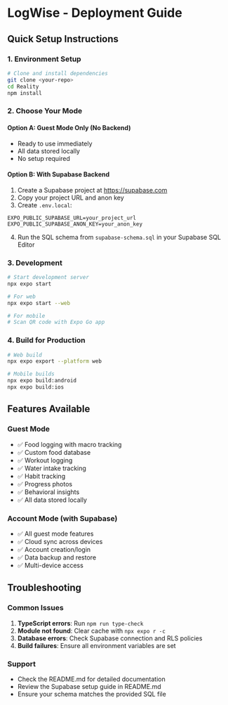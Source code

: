 # LogWise - Deployment Guide

## Quick Setup Instructions

### 1. Environment Setup
```bash
# Clone and install dependencies
git clone <your-repo>
cd Reality
npm install
```

### 2. Choose Your Mode

#### Option A: Guest Mode Only (No Backend)
- Ready to use immediately
- All data stored locally
- No setup required

#### Option B: With Supabase Backend
1. Create a Supabase project at https://supabase.com
2. Copy your project URL and anon key
3. Create `.env.local`:
```env
EXPO_PUBLIC_SUPABASE_URL=your_project_url
EXPO_PUBLIC_SUPABASE_ANON_KEY=your_anon_key
```
4. Run the SQL schema from `supabase-schema.sql` in your Supabase SQL Editor

### 3. Development
```bash
# Start development server
npx expo start

# For web
npx expo start --web

# For mobile
# Scan QR code with Expo Go app
```

### 4. Build for Production
```bash
# Web build
npx expo export --platform web

# Mobile builds
npx expo build:android
npx expo build:ios
```

## Features Available

### Guest Mode
- ✅ Food logging with macro tracking
- ✅ Custom food database
- ✅ Workout logging
- ✅ Water intake tracking
- ✅ Habit tracking
- ✅ Progress photos
- ✅ Behavioral insights
- ✅ All data stored locally

### Account Mode (with Supabase)
- ✅ All guest mode features
- ✅ Cloud sync across devices
- ✅ Account creation/login
- ✅ Data backup and restore
- ✅ Multi-device access

## Troubleshooting

### Common Issues
1. **TypeScript errors**: Run `npm run type-check`
2. **Module not found**: Clear cache with `npx expo r -c`
3. **Database errors**: Check Supabase connection and RLS policies
4. **Build failures**: Ensure all environment variables are set

### Support
- Check the README.md for detailed documentation
- Review the Supabase setup guide in README.md
- Ensure your schema matches the provided SQL file
